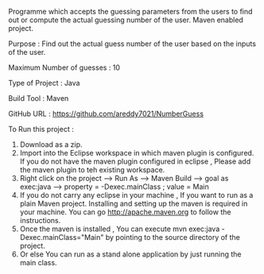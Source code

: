 Programme which accepts the guessing parameters from the users to find out or compute the actual guessing number of the user. Maven enabled project.

Purpose : Find out the actual guess number of the user based on the inputs of the user.

Maximum Number of guesses : 10

Type of Project : Java

Build Tool : Maven

GitHub URL : https://github.com/areddy7021/NumberGuess

To Run this project :

1) Download as a zip. 
2) Import into the Eclipse workspace in which maven plugin is configured. If you do not have the maven plugin configured in eclipse , Please add the maven plugin to teh existing workspace.
3) Right click on the project --> Run As --> Maven Build --> goal as exec:java --> property = -Dexec.mainClass ; value = Main
4) If you do not carry any eclipse in your machine , If you want to run as a plain Maven project. Installing and setting up the maven is required in your machine. You can go http://apache.maven.org to follow the instructions.
5) Once the maven is installed , You can execute mvn exec:java -Dexec.mainClass="Main" by pointing to the source directory of the project.
6) Or else You can run as a stand alone application by just running the main class.
